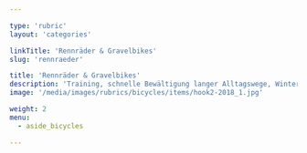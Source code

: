 ```yaml
---

type: 'rubric'
layout: 'categories'

linkTitle: 'Rennräder & Gravelbikes'
slug: 'rennraeder'

title: 'Rennräder & Gravelbikes'
description: 'Training, schnelle Bewältigung langer Alltagswege, Wintertraining, befestigte und unbefestigte Wege'
image: '/media/images/rubrics/bicycles/items/hook2-2018_1.jpg'

weight: 2
menu:
  - aside_bicycles

---
```

